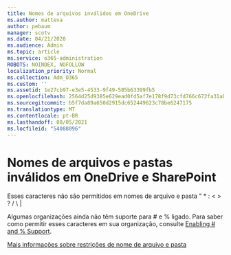 ```yaml
---
title: Nomes de arquivos inválidos em OneDrive
ms.author: matteva
author: pebaum
manager: scotv
ms.date: 04/21/2020
ms.audience: Admin
ms.topic: article
ms.service: o365-administration
ROBOTS: NOINDEX, NOFOLLOW
localization_priority: Normal
ms.collection: Adm_O365
ms.custom: ''
ms.assetid: 1e27cb97-e3e5-4533-9f49-585b63399fb5
ms.openlocfilehash: 2564d25d9385e629ead0fd5af7e178f9d73cfd766c672fa31abc493185786c76
ms.sourcegitcommit: b5f7da89a650d2915dc652449623c78be6247175
ms.translationtype: MT
ms.contentlocale: pt-BR
ms.lasthandoff: 08/05/2021
ms.locfileid: "54088096"
---
```

# <a name="invalid-file-and-folder-names-in-onedrive-and-sharepoint"></a>Nomes de arquivos e pastas inválidos em OneDrive e SharePoint

Esses caracteres não são permitidos em nomes de arquivo e pasta " \* : \< \> ? / \ | 
  
Algumas organizações ainda não têm suporte para # e % ligado. Para saber como permitir esses caracteres em sua organização, consulte [Enabling # and % Support](https://go.microsoft.com/fwlink/?linkid=862611). 
  
[Mais informações sobre restrições de nome de arquivo e pasta](https://go.microsoft.com/fwlink/?linkid=866430)
  

